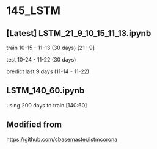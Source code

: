 # 145_LSTM

## [Latest] LSTM_21_9_10_15_11_13.ipynb

train 10-15 - 11-13 (30 days) [21 : 9]

test 10-24 - 11-22 (30 days) 

predict last 9 days (11-14 - 11-22)


## LSTM_140_60.ipynb

using 200 days to train [140:60]




## Modified from 
https://github.com/cbasemaster/lstmcorona
